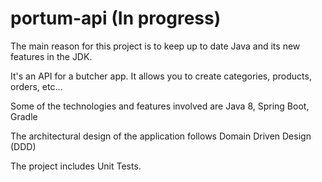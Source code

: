 # portum-api (In progress)

The main reason for this project is to keep up to date Java and its new features in the JDK.

It's an API for a butcher app. It allows you to create categories, products, orders, etc...

Some of the technologies and features involved are Java 8, Spring Boot, Gradle

The architectural design of the application follows Domain Driven Design (DDD)

The project includes Unit Tests.
